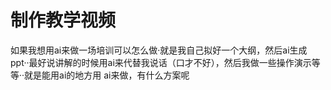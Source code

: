 # 制作教学视频

如果我想用ai来做一场培训可以怎么做·就是我自己拟好一个大纲，然后ai生成ppt··最好说讲解的时候用ai来代替我说话（口才不好），然后我做一些操作演示等等··就是能用ai的地方用 ai来做，有什么方案呢

